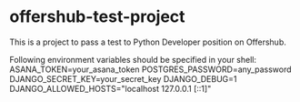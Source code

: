 # offershub-test-project
This is a project to pass a test to Python Developer position on Offershub.

Following environment variables should be specified in your shell:
ASANA_TOKEN=your_asana_token
POSTGRES_PASSWORD=any_password
DJANGO_SECRET_KEY=your_secret_key
DJANGO_DEBUG=1
DJANGO_ALLOWED_HOSTS="localhost 127.0.0.1 [::1]"
